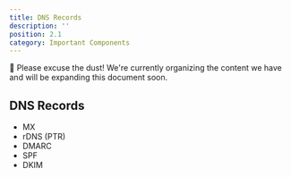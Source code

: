 ```yaml
---
title: DNS Records
description: ''
position: 2.1
category: Important Components
---
```

<alert type="warning">
🚧 Please excuse the dust! We're currently organizing the content we have and will be expanding this document soon.
</alert>

## DNS Records
* MX
* rDNS (PTR)
* DMARC
* SPF
* DKIM